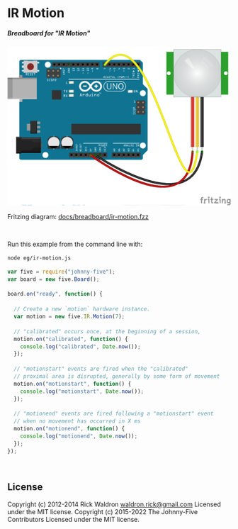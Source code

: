 <!--remove-start-->

# IR Motion

<!--remove-end-->






##### Breadboard for "IR Motion"



![docs/breadboard/ir-motion.png](breadboard/ir-motion.png)<br>

Fritzing diagram: [docs/breadboard/ir-motion.fzz](breadboard/ir-motion.fzz)

&nbsp;




Run this example from the command line with:
```bash
node eg/ir-motion.js
```


```javascript
var five = require("johnny-five");
var board = new five.Board();

board.on("ready", function() {

  // Create a new `motion` hardware instance.
  var motion = new five.IR.Motion(7);

  // "calibrated" occurs once, at the beginning of a session,
  motion.on("calibrated", function() {
    console.log("calibrated", Date.now());
  });

  // "motionstart" events are fired when the "calibrated"
  // proximal area is disrupted, generally by some form of movement
  motion.on("motionstart", function() {
    console.log("motionstart", Date.now());
  });

  // "motionend" events are fired following a "motionstart" event
  // when no movement has occurred in X ms
  motion.on("motionend", function() {
    console.log("motionend", Date.now());
  });
});

```








&nbsp;

<!--remove-start-->

## License
Copyright (c) 2012-2014 Rick Waldron <waldron.rick@gmail.com>
Licensed under the MIT license.
Copyright (c) 2015-2022 The Johnny-Five Contributors
Licensed under the MIT license.

<!--remove-end-->
